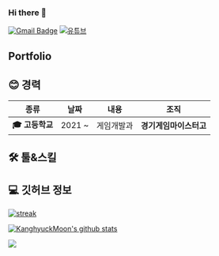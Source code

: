 ### Hi there 👋
[![Gmail Badge](https://img.shields.io/badge/-Gmail-d14836?style=flat-square&logo=Gmail&logoColor=white&link=mailto:moonkanghyuck@gmail.com)](mailto:moonkanghyuck@gmail.com)
[![유튜브](https://img.shields.io/badge/Youtube-red?logo=youtube)](https://www.youtube.com/channel/UCShwBIXYUcIGtGz_tNENRrA)

## Portfolio

<h2 align="left">😊 경력</h2>

| **종류** | **날짜** | **내용** | **조직** |
|:--------:|:--------:|:--------:|:--------:|
| **:mortar_board: 고등학교** | 2021 ~ | 게임개발과 | **경기게임마이스터고** |

<h2 align="left">🛠️ 툴&스킬</h2>

<h2 align="left">💻 깃허브 정보</h2>

[![streak](https://github-readme-streak-stats.herokuapp.com/?user=KanghyuckMoon&theme=calm)](https://github.com/KanghyuckMoon)

[![KanghyuckMoon's github stats](https://github-readme-stats.vercel.app/api?username=KanghyuckMoon&show_icons=true&theme=dracula)](https://github.com/KanghyuckMoon)

<a href="https://opgc.me/#/users/KanghyuckMoon" target="_blank"><img src="https://api.opgc.me/githubs/users/KanghyuckMoon/tag/?theme=basic" /></a>

<!--
**KanghyuckMoon/KanghyuckMoon** is a ✨ _special_ ✨ repository because its `README.md` (this file) appears on your GitHub profile.
-->
